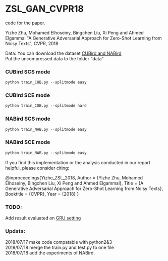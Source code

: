 # ZSL_GAN_CVPR18
code for the paper.

Yizhe Zhu, Mohamed Elhoseiny, Bingchen Liu, Xi Peng and Ahmed Elgammal
"A Generative Adversarial  Approach for Zero-Shot Learning from Noisy Texts", CVPR, 2018


Data:
You can download the dataset [CUBird and NABird](https://drive.google.com/open?id=1YUcYHgv4HceHOzza8OGzMp092taKAAq1)   
Put the uncompressed data to the folder "data"


### CUBird SCS mode
```python
python train_CUB.py --splitmode easy
```

### CUBird SCE mode
```python
python train_CUB.py --splitmode hard
```
### NABird SCS mode
```python
python train_NAB.py --splitmode easy
```

### NABird SCE mode
```python
python train_NAB.py --splitmode easy
```

If you find this implementation or the analysis conducted in our report helpful, please consider citing:

@inproceedings{Yizhe_ZSL_2018,
    Author = {Yizhe Zhu, Mohamed Elhoseiny, Bingchen Liu, Xi Peng and Ahmed Elgammal},
    Title = {A Generative Adversarial  Approach for Zero-Shot Learning from Noisy Texts},
    Booktitle = {CVPR},
    Year = {2018}
}

### TODO:
Add result evaluated on [GRU setting](https://arxiv.org/abs/1707.00600) 

### Updata:
2018/07/17 make code compatable with python2&3   
2018/07/18 merge the train.py and test.py to one file   
2018/07/18 add the experiments of NABird. 
